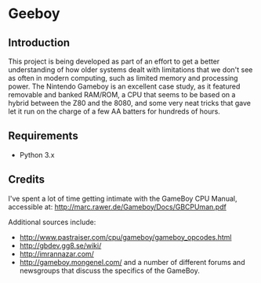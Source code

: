 # Geeboy 

## Introduction
This project is being developed as part of an effort to get a better understanding of how older systems dealt with 
limitations that we don't see as often in modern computing, such as limited memory and processing power. The 
Nintendo Gameboy is an excellent case study, as it featured removable and banked RAM/ROM, a CPU that seems to be 
based on a hybrid between the Z80 and the 8080, and some very neat tricks that gave let it run on the charge of a 
few AA batters for hundreds of hours.

## Requirements

* Python 3.x

## Credits

I've spent a lot of time getting intimate with the GameBoy CPU Manual, accessible at: 
http://marc.rawer.de/Gameboy/Docs/GBCPUman.pdf

Additional sources include:
* http://www.pastraiser.com/cpu/gameboy/gameboy_opcodes.html
* http://gbdev.gg8.se/wiki/
* http://imrannazar.com/
* http://gameboy.mongenel.com/
and a number of different forums and newsgroups that discuss the specifics of the GameBoy.
